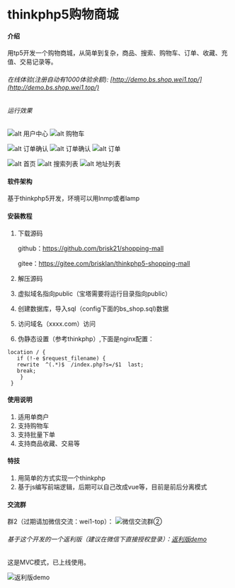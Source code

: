 # thinkphp5购物商城

#### 介绍
用tp5开发一个购物商城，从简单到复杂，商品、搜索、购物车、订单、收藏、充值、交易记录等。

###### 在线体验(注册自动有1000体验余额): [http://demo.bs.shop.wei1.top/](http://demo.bs.shop.wei1.top/) 


###### 运行效果

![alt 用户中心](./public/test/user.png "用户中心")
![alt 购物车](./public/test/cart.png "购物车")

![alt 订单确认](./public/test/order_ready1.png "订单确认")
![alt 订单确认](./public/test/order_ready2.png "订单确认")
![alt 订单](./public/test/orders.png "订单")

![alt 首页](./public/test/home1.png "首页")
![alt 搜索列表](./public/test/pro-list.png "搜索列表")
![alt 地址列表](./public/test/address.png "地址列表")






#### 软件架构
基于thinkphp5开发，环境可以用lnmp或者lamp

#### 安装教程

1. 下载源码

   github：<a href="https://github.com/brisk21/shopping-mall">https://github.com/brisk21/shopping-mall</a>
   
   gitee：<a href="https://gitee.com/brisklan/thinkphp5-shopping-mall">https://gitee.com/brisklan/thinkphp5-shopping-mall</a>

2. 解压源码

3. 虚拟域名指向public（宝塔需要将运行目录指向public）

4. 创建数据库，导入sql（config下面的bs_shop.sql)数据

5. 访问域名（xxxx.com）访问

6.  伪静态设置（参考thinkphp）,下面是nginx配置：
```nginx
location / { 
   if (!-e $request_filename) {
   rewrite  ^(.*)$  /index.php?s=/$1  last;
   break;
    }
 }
```



#### 使用说明

1.  适用单商户
2.  支持购物车
3.  支持批量下单
4.  支持商品收藏、交易等




#### 特技

1. 用简单的方式实现一个thinkphp
2. 基于js编写前端逻辑，后期可以自己改成vue等，目前是前后分离模式

#### 交流群
群2（过期请加微信交流：wei1-top）：
![微信交流群②](https://images.gitee.com/uploads/images/2021/1122/173006_82afd9c6_2065616.png "微信交流群②")


###### 基于这个开发的一个返利版（建议在微信下直接授权登录）：[返利版demo](https://wx.wei1.top/union/store.user/index.html)
这是MVC模式，已上线使用。

![返利版demo](https://images.gitee.com/uploads/images/2021/1123/142916_e316c296_2065616.png "微信截图_20211123142709.png")
